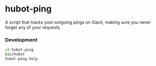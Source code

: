 # hubot-ping

A script that tracks your outgoing pings on Slack, making sure you never forget any of your requests.


### Development

```bash
cd hubot-ping
bin/hubot
hubot-ping help
```
